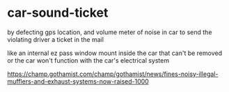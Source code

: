 # car-sound-ticket

by defecting gps location, and volume meter of noise in car to send the violating driver a ticket in the mail



like an internal ez pass window mount inside the car that can't be removed or the car won't function with the car's electrical system

https://champ.gothamist.com/champ/gothamist/news/fines-noisy-illegal-mufflers-and-exhaust-systems-now-raised-1000

